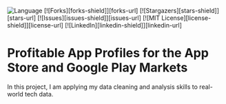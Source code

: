 ![Language](https://img.shields.io/badge/language-python--3.8.3-blue) 
[![Forks][forks-shield]][forks-url] 
[![Stargazers][stars-shield]][stars-url] 
[![Issues][issues-shield]][issues-url] 
[![MIT License][license-shield]][license-url] 
[![LinkedIn][linkedin-shield]][linkedin-url]
 <!-- MARKDOWN LINKS & IMAGES -->
<!-- https://www.markdownguide.org/basic-syntax/#reference-style-links -->

# Profitable App Profiles for the App Store and Google Play Markets

In this project, I am applying my data cleaning and analysis skills to real-world tech data.
